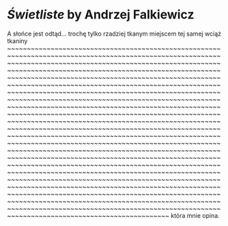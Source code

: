 # *Świetliste* by Andrzej Falkiewicz

A słońce jest odtąd... trochę tylko rzadziej tkanym miejscem tej samej wciąż tkaniny ~~~~~~~~~~~~~~~~~~~~~~~~~~~~~~~~~~~~~~~~~~~~~~~~~~~~~~~~~~~~~~~~~~~~~~~~~~~~~~~~~~~~~~~~~~~~~~~~~~~~~~~~~~~~~~~~~~~~~~~~~~~~~~~~~~~~~~~~~~~~~~~~~~~~~~~~~~~~~~~~~~~~~~~~~~~~~~~~~~~~~~~~~~~~~~~~~~~~~~~~~~~~~~~~~~~~~~~~~~~~~~~~~~~~~~~~~~~~~~~~~~~~~~~~~~~~~~~~~~~~~~~~~~~~~~~~~~~~~~~~~~~~~~~~~~~~~~~~~~~~~~~~~~~~~~~~~~~~~~~~~~~~~~~~~~~~~~~~~~~~~~~~~~~~~~~~~~~~~~~~~~~~~~~~~~~~~~~~~~~~~~~~~~~~~~~~~~~~~~~~~~~~~~~~~~~~~~~~~~~~~~~~~~~~~~~~~~~~~~~~~~~~~~~~~~~~~~~~~~~~~~~~~~~~~~~~~~~~~~~~~~~~~~~~~~~~~~~~~~~~~~~~~~~~~~~~~~~~~~~~~~~~~~~~~~~~~~~~~~~~~~~~~~~~~~~~~~~~~~~~~~~~~~~~~~~~~~~~~~~~~~~~~~~~~~~~~~~~~~~~~~~~~~~~~~~~~~~~~~~~~~~~~~~~~~~~~~~~~~~~~~~~~~~~~~~~~~~~~~~~~~~~~~~~~~~~~~~~~~~~~~~~~~~~~~~~~~~~~~~~~~~~~~~~~~~~~~~~~~~~~~~~~~~~~~~~~~~~~~~~~~~~~~~~~~~~~~~~~~~~~~~~~~~~~~~~~~~~~~~~~~~~~~~~~~~~~~~~~~~~~~~~~~~~~~~~~~~~~~~~~~~~~~~~~~~~~~~~~~~~~~~~~~~~~~~~~~~~~~~~~~~~~~~~~~~~~~~~~~~~~~~~~~~~~~~~~~~~~~~~~~~~~~~~~~~~~~~~~~~~~~~~~~~~~~~~~~~~~~~~~~~~~~~~~~~~~~~~~~~~~~~~~~~~~~~~~~~~~~~~~~~~~~~~~~~~~~~~~~~~~~~~~~~~~~~~~~~~~~~~~~~~~~~~~~~~~~~~~~~~~~~~~~~~~~~~~~~~~~~~~~~~~~~~~~~~~~~~~~~~~~~~~~~~~~~~~~~~~~~~~~~~~~~~~~~~~~~~~~~~~~~~~~~~~~~~~~~~~~~~~~~~~~~~~~~~~~~~~~~~~~~~~~~~~~~~~~~~~~~~~~~~~~~~~~~~~~~~~~~~~~~~~~~~~~~~~~~~~~~~~~~~~~~~~~~~~~~~~~~~~~~~~~~~~~~~~~~~~~~~~~~~~~~~~~~~~~~~~~~~~~~ która mnie opina.
